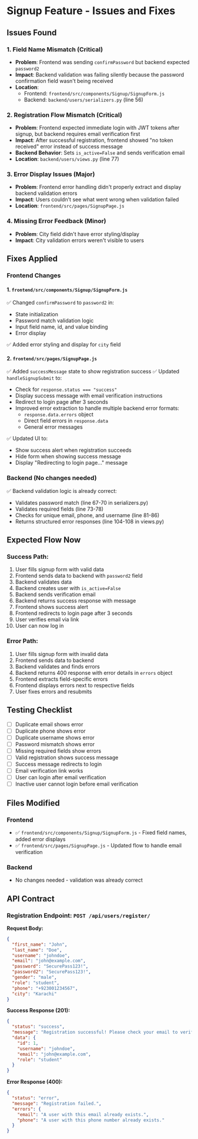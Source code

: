 # Signup Feature - Issues and Fixes

## Issues Found

### 1. **Field Name Mismatch (Critical)**
- **Problem**: Frontend was sending `confirmPassword` but backend expected `password2`
- **Impact**: Backend validation was failing silently because the password confirmation field wasn't being received
- **Location**: 
  - Frontend: `frontend/src/components/Signup/SignupForm.js`
  - Backend: `backend/users/serializers.py` (line 56)

### 2. **Registration Flow Mismatch (Critical)**
- **Problem**: Frontend expected immediate login with JWT tokens after signup, but backend requires email verification first
- **Impact**: After successful registration, frontend showed "no token received" error instead of success message
- **Backend Behavior**: Sets `is_active=False` and sends verification email
- **Location**: `backend/users/views.py` (line 77)

### 3. **Error Display Issues (Major)**
- **Problem**: Frontend error handling didn't properly extract and display backend validation errors
- **Impact**: Users couldn't see what went wrong when validation failed
- **Location**: `frontend/src/pages/SignupPage.js`

### 4. **Missing Error Feedback (Minor)**
- **Problem**: City field didn't have error styling/display
- **Impact**: City validation errors weren't visible to users

## Fixes Applied

### Frontend Changes

#### 1. `frontend/src/components/Signup/SignupForm.js`
✅ Changed `confirmPassword` to `password2` in:
- State initialization
- Password match validation logic  
- Input field name, id, and value binding
- Error display

✅ Added error styling and display for `city` field

#### 2. `frontend/src/pages/SignupPage.js`
✅ Added `successMessage` state to show registration success
✅ Updated `handleSignupSubmit` to:
- Check for `response.status === "success"` 
- Display success message with email verification instructions
- Redirect to login page after 3 seconds
- Improved error extraction to handle multiple backend error formats:
  - `response.data.errors` object
  - Direct field errors in `response.data`
  - General error messages

✅ Updated UI to:
- Show success alert when registration succeeds
- Hide form when showing success message
- Display "Redirecting to login page..." message

### Backend (No changes needed)
✅ Backend validation logic is already correct:
- Validates password match (line 67-70 in serializers.py)
- Validates required fields (line 73-78)
- Checks for unique email, phone, and username (line 81-86)
- Returns structured error responses (line 104-108 in views.py)

## Expected Flow Now

### Success Path:
1. User fills signup form with valid data
2. Frontend sends data to backend with `password2` field
3. Backend validates data
4. Backend creates user with `is_active=False`
5. Backend sends verification email
6. Backend returns success response with message
7. Frontend shows success alert
8. Frontend redirects to login page after 3 seconds
9. User verifies email via link
10. User can now log in

### Error Path:
1. User fills signup form with invalid data
2. Frontend sends data to backend
3. Backend validates and finds errors
4. Backend returns 400 response with error details in `errors` object
5. Frontend extracts field-specific errors
6. Frontend displays errors next to respective fields
7. User fixes errors and resubmits

## Testing Checklist

- [ ] Duplicate email shows error
- [ ] Duplicate phone shows error  
- [ ] Duplicate username shows error
- [ ] Password mismatch shows error
- [ ] Missing required fields show errors
- [ ] Valid registration shows success message
- [ ] Success message redirects to login
- [ ] Email verification link works
- [ ] User can login after email verification
- [ ] Inactive user cannot login before email verification

## Files Modified

### Frontend
- ✅ `frontend/src/components/Signup/SignupForm.js` - Fixed field names, added error displays
- ✅ `frontend/src/pages/SignupPage.js` - Updated flow to handle email verification

### Backend
- No changes needed - validation was already correct

## API Contract

### Registration Endpoint: `POST /api/users/register/`

**Request Body:**
```json
{
  "first_name": "John",
  "last_name": "Doe", 
  "username": "johndoe",
  "email": "john@example.com",
  "password": "SecurePass123!",
  "password2": "SecurePass123!",
  "gender": "male",
  "role": "student",
  "phone": "+923001234567",
  "city": "Karachi"
}
```

**Success Response (201):**
```json
{
  "status": "success",
  "message": "Registration successful! Please check your email to verify your account.",
  "data": {
    "id": 1,
    "username": "johndoe",
    "email": "john@example.com",
    "role": "student"
  }
}
```

**Error Response (400):**
```json
{
  "status": "error",
  "message": "Registration failed.",
  "errors": {
    "email": "A user with this email already exists.",
    "phone": "A user with this phone number already exists."
  }
}
```

